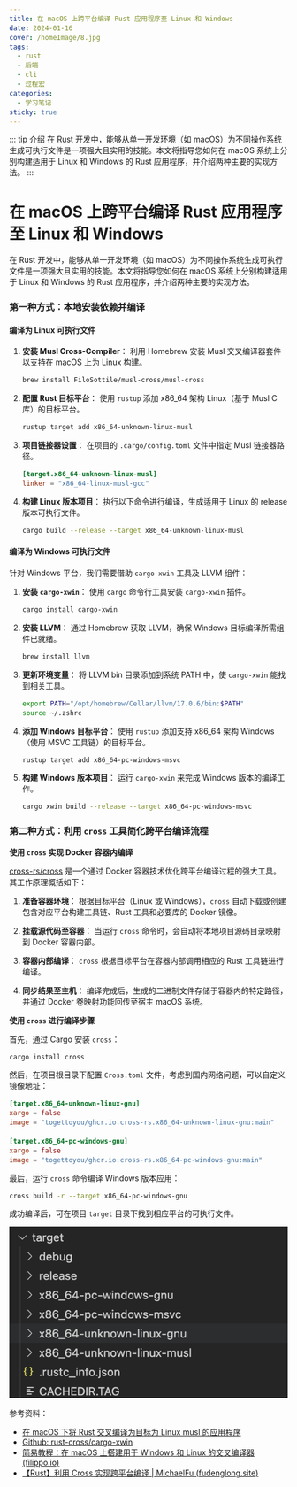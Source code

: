 ```yaml
---
title: 在 macOS 上跨平台编译 Rust 应用程序至 Linux 和 Windows
date: 2024-01-16
cover: /homeImage/8.jpg
tags:
  - rust
  - 后端
  - cli
  - 过程宏
categories:
  - 学习笔记
sticky: true
---
```


::: tip 介绍
在 Rust 开发中，能够从单一开发环境（如 macOS）为不同操作系统生成可执行文件是一项强大且实用的技能。本文将指导您如何在 macOS 系统上分别构建适用于 Linux 和 Windows 的 Rust 应用程序，并介绍两种主要的实现方法。
:::

<!-- more -->

# 在 macOS 上跨平台编译 Rust 应用程序至 Linux 和 Windows

在 Rust 开发中，能够从单一开发环境（如 macOS）为不同操作系统生成可执行文件是一项强大且实用的技能。本文将指导您如何在 macOS 系统上分别构建适用于 Linux 和 Windows 的 Rust 应用程序，并介绍两种主要的实现方法。

### 第一种方式：本地安装依赖并编译

#### 编译为 Linux 可执行文件

1. **安装 Musl Cross-Compiler**：
   利用 Homebrew 安装 Musl 交叉编译器套件以支持在 macOS 上为 Linux 构建。

   ```bash
   brew install FiloSottile/musl-cross/musl-cross
   ```

2. **配置 Rust 目标平台**：
   使用 `rustup` 添加 x86_64 架构 Linux（基于 Musl C 库）的目标平台。

   ```bash
   rustup target add x86_64-unknown-linux-musl
   ```

3. **项目链接器设置**：
   在项目的 `.cargo/config.toml` 文件中指定 Musl 链接器路径。

   ```toml
   [target.x86_64-unknown-linux-musl]
   linker = "x86_64-linux-musl-gcc"
   ```

4. **构建 Linux 版本项目**：
   执行以下命令进行编译，生成适用于 Linux 的 release 版本可执行文件。

   ```bash
   cargo build --release --target x86_64-unknown-linux-musl
   ```

#### 编译为 Windows 可执行文件

针对 Windows 平台，我们需要借助 `cargo-xwin` 工具及 LLVM 组件：

1. **安装 `cargo-xwin`**：
   使用 `cargo` 命令行工具安装 `cargo-xwin` 插件。

   ```bash
   cargo install cargo-xwin
   ```

2. **安装 LLVM**：
   通过 Homebrew 获取 LLVM，确保 Windows 目标编译所需组件已就绪。

   ```bash
   brew install llvm
   ```

3. **更新环境变量**：
   将 LLVM bin 目录添加到系统 PATH 中，使 `cargo-xwin` 能找到相关工具。

   ```bash
   export PATH="/opt/homebrew/Cellar/llvm/17.0.6/bin:$PATH"
   source ~/.zshrc
   ```

4. **添加 Windows 目标平台**：
   使用 `rustup` 添加支持 x86_64 架构 Windows（使用 MSVC 工具链）的目标平台。

   ```bash
   rustup target add x86_64-pc-windows-msvc
   ```

5. **构建 Windows 版本项目**：
   运行 `cargo-xwin` 来完成 Windows 版本的编译工作。

   ```bash
   cargo xwin build --release --target x86_64-pc-windows-msvc
   ```

### 第二种方式：利用 `cross` 工具简化跨平台编译流程

**使用 `cross` 实现 Docker 容器内编译**

[cross-rs/cross](https://github.com/cross-rs/cross) 是一个通过 Docker 容器技术优化跨平台编译过程的强大工具。其工作原理概括如下：

1. **准备容器环境**：
   根据目标平台（Linux 或 Windows），`cross` 自动下载或创建包含对应平台构建工具链、Rust 工具和必要库的 Docker 镜像。

2. **挂载源代码至容器**：
   当运行 `cross` 命令时，会自动将本地项目源码目录映射到 Docker 容器内部。

3. **容器内部编译**：
   `cross` 根据目标平台在容器内部调用相应的 Rust 工具链进行编译。

4. **同步结果至主机**：
   编译完成后，生成的二进制文件存储于容器内的特定路径，并通过 Docker 卷映射功能回传至宿主 macOS 系统。

**使用 `cross` 进行编译步骤**

首先，通过 Cargo 安装 `cross`：

```bash
cargo install cross
```

然后，在项目根目录下配置 `Cross.toml` 文件，考虑到国内网络问题，可以自定义镜像地址：

```toml
[target.x86_64-unknown-linux-gnu]
xargo = false
image = "togettoyou/ghcr.io.cross-rs.x86_64-unknown-linux-gnu:main"

[target.x86_64-pc-windows-gnu]
xargo = false
image = "togettoyou/ghcr.io.cross-rs.x86_64-pc-windows-gnu:main"
```

最后，运行 `cross` 命令编译 Windows 版本应用：

```bash
cross build -r --target x86_64-pc-windows-gnu
```

成功编译后，可在项目 `target` 目录下找到相应平台的可执行文件。

![image-20240120111902247](2024-01-16.assets/image-20240120111902247.png)



参考资料：

- [在 macOS 下将 Rust 交叉编译为目标为 Linux musl 的应用程序](https://blog.yasking.org/a/rust-macos-build-musl-linux.html)
- [Github: rust-cross/cargo-xwin](https://github.com/rust-cross/cargo-xwin)
- [简易教程：在 macOS 上搭建用于 Windows 和 Linux 的交叉编译器 (filippo.io)](https://words.filippo.io/easy-windows-and-linux-cross-compilers-for-macos/)
- [【Rust】利用 Cross 实现跨平台编译 | MichaelFu (fudenglong.site)](https://blog.fudenglong.site/2023/02/26/Rust/cross/)
